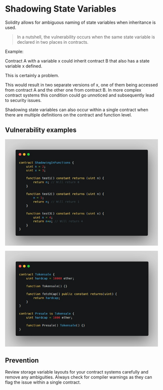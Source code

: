 # Shadowing State Variables

Solidity allows for ambiguous naming of state variables when inheritance is used.

> In a nutshell, the vulnerability occurs when the same state variable is declared in two places in contracts.

Example:

Contract A with a variable x could inherit contract B that also has a state variable x defined.

This is certainly a problem.

This would result in two separate versions of x, one of them being accessed from contract A and the other one from contract B. In more complex contract systems this condition could go unnoticed and subsequently lead to security issues.

Shadowing state variables can also occur within a single contract when there are multiple definitions on the contract and function level.

Vulnerability examples
----------------------

![Alt text](image/Shadowing%20State%20Variables/shadowingInFuncitons.png)

![Alt text](image/Shadowing%20State%20Variables/shadowingInInheritance.png)

Prevention
----------

Review storage variable layouts for your contract systems carefully and remove any ambiguities. Always check for compiler warnings as they can flag the issue within a single contract.
